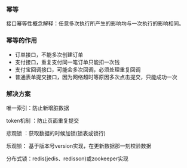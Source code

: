 ### 幂等

接口幂等性概念解释：任意多次执行所产生的影响均与一次执行的影响相同。

### 幂等的作用

- 订单接口，不能多次创建订单
- 支付接口，重复支付同一笔订单只能扣一次钱
- 支付宝回调接口，可能会多次回调，必须处理重复回调
- 普通表单提交接口，因为网络超时等原因多次点击提交，只能成功一次

### 解决方案

唯一索引：防止新增脏数据

token机制 ：防止页面重复提交

悲观锁 ：获取数据的时候加锁(锁表或锁行)

乐观锁： 基于版本号version实现，在更新数据那一刻校验数据

分布式锁：redis(jedis、redisson)或zookeeper实现

